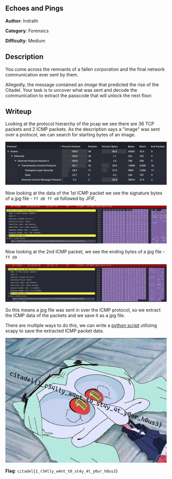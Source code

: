 ## Echoes and Pings

**Author**: Indrath

**Category**: Forensics

**Difficulty**: Medium

## Description
You come across the remnants of a fallen corporation and the final network communication ever sent by them.

Allegedly, the message contained an *image* that predicted the rise of the Citadel. Your task is to uncover what was sent and decode the communication to extract the passcode that will unlock the next floor.
## Writeup

Looking at the protocol hierarchy of the pcap we see there are 36 TCP packets and 2 ICMP packets. As the description says a "image" was sent over a protocol, we can search for starting bytes of an image.

![protocol_hierarchy](<files/protocol_hierarchy.png>)


Now looking at the data of the 1st ICMP packet we see the signature bytes of a jpg file - `ff d8 ff e0` followed by JFIF,

![packet 1](<files/jpg_packet1.png>)

Now looking at the 2nd ICMP packet, we see the ending bytes of a jpg file -`ff d9`

![packet 1](<files/jpg_packet2.png>)

So this means a jpg file was sent in over the ICMP protocol, so we extract the ICMP data of the packets and we save it as a jpg file.

There are multiple ways to do this, we can write a [python script](files/solve.py) utilizing scapy to save the extracted ICMP packet data.

![flag](<files/flag.jpg>)


**Flag**: `citadel{1_r34lly_w4nt_t0_st4y_4t_y0ur_h0us3}`
 
